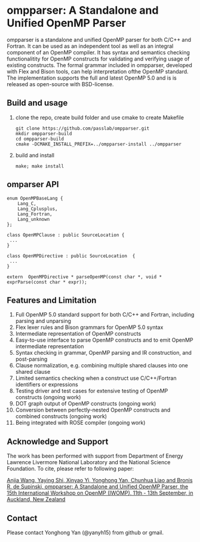 # ompparser: A Standalone and Unified OpenMP Parser

ompparser is a standalone and unified OpenMP parser for both C/C++ and Fortran. It can be used as an independent tool as well as an integral component of an OpenMP compiler. It has syntax and semantics checking functionalitity for OpenMP constructs for validating and verifying usage of existing constructs. The formal grammar included in ompparser, developed with Flex and Bison tools, can help interpretation ofthe OpenMP standard. The implementation supports the full and latest OpenMP 5.0 and is is released as open-source with BSD-license. 


## Build and usage
1. clone the repo, create build folder and use cmake to create Makefile

       git clone https://github.com/passlab/ompparser.git
       mkdir ompparser-build
       cd ompparser-build
       cmake -DCMAKE_INSTALL_PREFIX=../ompparser-install ../ompparser 

2. build and install
     
       make; make install

## omparser API

```
enum OpenMPBaseLang {
    Lang_C,
    Lang_Cplusplus,
    Lang_Fortran,
    Lang_unknown
};

class OpenMPClause : public SourceLocation {
 ...
}
 
class OpenMPDirective : public SourceLocation  {
 ...
}

extern  OpenMPDirective * parseOpenMP(const char *, void * exprParse(const char * expr));

```

## Features and Limitation
1. Full OpenMP 5.0 standard support for both C/C++ and Fortran, including parsing and unparsing
1. Flex lexer rules and Bison grammars for OpenMP 5.0 syntax
1. Intermediate representation of OpenMP constructs
1. Easy-to-use interface to parse OpenMP constructs and to emit OpenMP intermediate representation
1. Syntax checking in grammar, OpenMP parsing and IR construction, and post-parsing
1. Clause normalization, e.g. combining multiple shared clauses into one shared clause
1. Limited semantics checking when a construct use C/C++/Fortran identifiers or expressions
1. Testing driver and test cases for extensive testing of OpenMP constructs (ongoing work)
1. DOT graph output of OpenMP constructs (ongoing work)
1. Conversion between perfectly-nested OpenMP constructs and combined constructs (ongoing work)
1. Being integrated with ROSE compiler (ongoing work)

## Acknowledge and Support
The work has been performed with support from Department of Energy Lawrence Livermore National Laboratory and the National Science Foundation. To cite, please refer to following paper:

[Anjia Wang, Yaying Shi, Xinyao Yi, Yonghong Yan, Chunhua Liao and Bronis R. de Supinski, ompparser: A Standalone and Unified OpenMP Parser, the 15th International Workshop on OpenMP (IWOMP), 11th - 13th September, in Auckland, New Zealand](https://link.springer.com/chapter/10.1007%2F978-3-030-28596-8_10)

## Contact
Please contact Yonghong Yan (@yanyh15) from github or gmail. 


